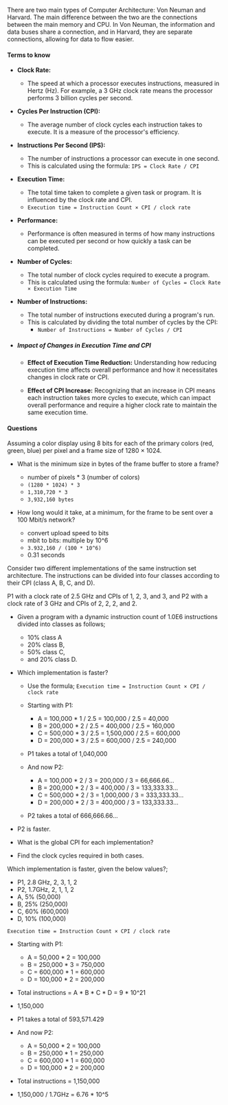There are two main types of Computer Architecture: Von Neuman and Harvard. The main difference between the two are the connections between the main memory and CPU. In Von Neuman, the information and data buses share a connection, and in Harvard, they are separate connections, allowing for data to flow easier.

#### Terms to know
- **Clock Rate:**
	- The speed at which a processor executes instructions, measured in Hertz (Hz). For example, a 3 GHz clock rate means the processor performs 3 billion cycles per second.
- **Cycles Per Instruction (CPI):**
	- The average number of clock cycles each instruction takes to execute. It is a measure of the processor's efficiency.
- **Instructions Per Second (IPS):**
	- The number of instructions a processor can execute in one second.
	- This is calculated using the formula: `IPS = Clock Rate / CPI`
- **Execution Time:**
	- The total time taken to complete a given task or program. It is influenced by the clock rate and CPI.
	- `Execution time = Instruction Count × CPI / clock rate`
- **Performance:**
	- Performance is often measured in terms of how many instructions can be executed per second or how quickly a task can be completed.
- **Number of Cycles:**
	- The total number of clock cycles required to execute a program.
	- This is calculated using the formula: `Number of Cycles = Clock Rate × Execution Time`
- **Number of Instructions:**
	- The total number of instructions executed during a program's run.
	- This is calculated by dividing the total number of cycles by the CPI:
		- `Number of Instructions = Number of Cycles / CPI`



- ##### **Impact of Changes in Execution Time and CPI**
	- **Effect of Execution Time Reduction:** Understanding how reducing execution time affects overall performance and how it necessitates changes in clock rate or CPI.
	
	- **Effect of CPI Increase:** Recognizing that an increase in CPI means each instruction takes more cycles to execute, which can impact overall performance and require a higher clock rate to maintain the same execution time.

#### Questions
Assuming a color display using 8 bits for each of the primary colors (red, green, blue) per pixel and a frame size of 1280 × 1024.

- What is the minimum size in bytes of the frame buffer to store a frame?
	- number of pixels * 3 (number of colors)
	- `(1280 * 1024) * 3`
	- `1,310,720 * 3`
	- `3,932,160 bytes`

- How long would it take, at a minimum, for the frame to be sent over a 100 Mbit/s network?
	- convert upload speed to bits
	- mbit to bits: multiple by 10^6
	- `3.932,160 / (100 * 10^6)`
	- 0.31 seconds

Consider two different implementations of the same instruction set architecture. The instructions can be divided into four classes according to their CPI (class A, B, C, and D).

P1 with a clock rate of 2.5 GHz and CPIs of 1, 2, 3, and 3, and P2 with a clock rate of 3 GHz and CPIs of 2, 2, 2, and 2. 

- Given a program with a dynamic instruction count of 1.0E6 instructions divided into classes as follows;
	- 10% class A
	- 20% class B,
	- 50% class C,
	- and 20% class D.
- Which implementation is faster?
	- Use the formula; `Execution time = Instruction Count × CPI / clock rate`
	
	- Starting with P1:
		- A = 100,000 * 1 / 2.5 = 100,000 / 2.5 = 40,000
		- B = 200,000 * 2 / 2.5 = 400,000 / 2.5 = 160,000
		- C = 500,000 * 3 / 2.5 = 1,500,000 / 2.5 = 600,000
		- D = 200,000 * 3 / 2.5 = 600,000 / 2.5 = 240,000
	- P1 takes a total of 1,040,000
	
	- And now P2:
		- A = 100,000 * 2 / 3 = 200,000 / 3 = 66,666.66...
		- B = 200,000 * 2 / 3 = 400,000 / 3 = 133,333.33...
		- C = 500,000 * 2 / 3 = 1,000,000 / 3 = 333,333.33...
		- D = 200,000 * 2 / 3 = 400,000 / 3 = 133,333.33...
	- P2 takes a total of 666,666.66...

- P2 is faster.


- What is the global CPI for each implementation?

- Find the clock cycles required in both cases.

Which implementation is faster, given the below values?;
- P1, 2.8 GHz, 2, 3, 1, 2
- P2, 1.7GHz, 2, 1, 1, 2
- A, 5% (50,000)
- B, 25% (250,000)
- C, 60% (600,000)
- D, 10% (100,000)

`Execution time = Instruction Count × CPI / clock rate`

- Starting with P1:
	- A = 50,000 * 2 = 100,000
	- B = 250,000 * 3 = 750,000
	- C = 600,000 * 1 = 600,000
	- D = 100,000 * 2 = 200,000
- Total instructions = A * B * C * D = 9 * 10^21
- 1,150,000
- P1 takes a total of 593,571.429

- And now P2:
	- A = 50,000 * 2 = 100,000
	- B = 250,000 * 1 = 250,000
	- C = 600,000 * 1 = 600,000
	- D = 100,000 * 2 = 200,000
- Total instructions = 1,150,000
- 1,150,000 / 1.7GHz = 6.76 * 10^5